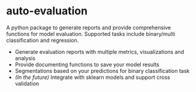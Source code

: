 # auto-evaluation
A python package to generate reports and provide comprehensive functions for model evaluation. Supported tasks include binary/multi classification and regression.

* Generate evaluation reports with multiple metrics, visualizations and analysis
* Provide documenting functions to save your model results
* Segmentations based on your predictions for binary classification task
* *(In the future)* Integrate with sklearn models and support cross validation